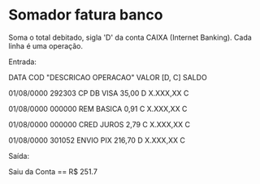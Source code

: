 # Somador fatura banco

Soma o total debitado, sigla 'D' da conta CAIXA (Internet Banking).
Cada linha é uma operação.


Entrada:

DATA COD "DESCRICAO OPERACAO" VALOR [D, C] SALDO 

01/08/0000	292303	CP DB VISA	35,00 D	X.XXX,XX C

01/08/0000	000000	REM BASICA	0,91 C	X.XXX,XX C

01/08/0000	000000	CRED JUROS	2,79 C	X.XXX,XX C

01/08/0000	301052	ENVIO PIX	216,70 D	X.XXX,XX C



Saída:

Saiu da Conta == R$ 251.7
